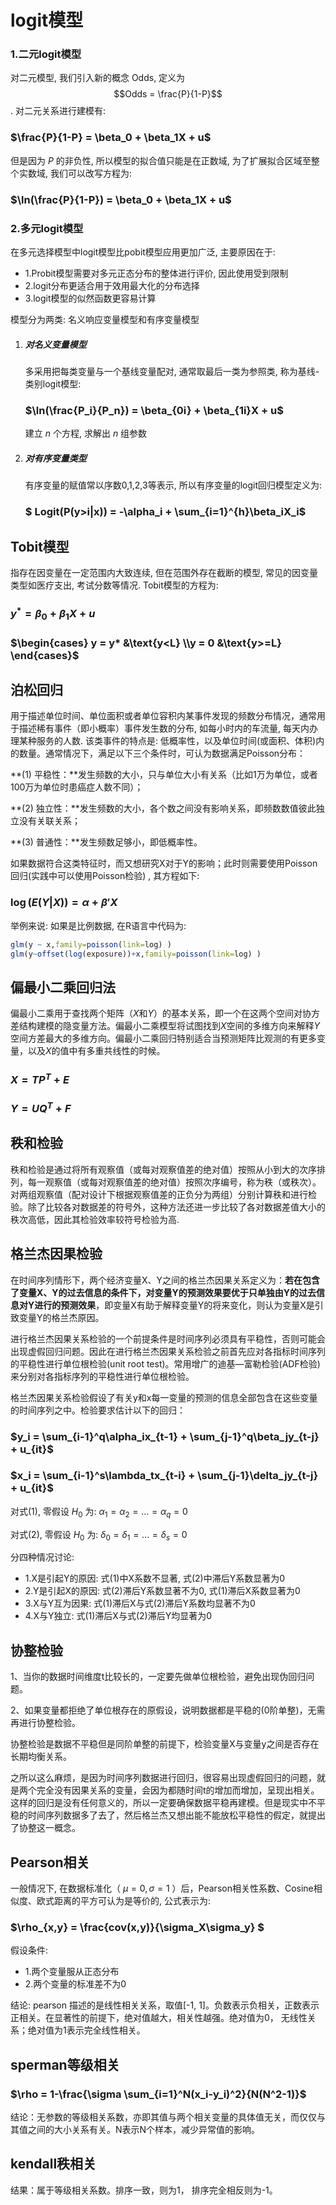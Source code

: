 # logit模型

### 1.二元logit模型

对二元模型, 我们引入新的概念 Odds, 定义为 $$Odds = \frac{P}{1-P}$$ . 对二元关系进行建模有: 

### $\frac{P}{1-P} = \beta_0 + \beta_1X + u$ 

但是因为 $P$ 的非负性, 所以模型的拟合值只能是在正数域, 为了扩展拟合区域至整个实数域, 我们可以改写方程为: 

### $\ln(\frac{P}{1-P}) = \beta_0 + \beta_1X + u$ 

### 2.多元logit模型

在多元选择模型中logit模型比pobit模型应用更加广泛, 主要原因在于:

- 1.Probit模型需要对多元正态分布的整体进行评价, 因此使用受到限制
- 2.logit分布更适合用于效用最大化的分布选择
- 3.logit模型的似然函数更容易计算

模型分为两类: 名义响应变量模型和有序变量模型

1. ##### 对名义变量模型

    多采用把每类变量与一个基线变量配对, 通常取最后一类为参照类, 称为基线-类别logit模型:

    ### $\ln(\frac{P_i}{P_n}) = \beta_{0i} + \beta_{1i}X + u$ 

    建立 $n$ 个方程, 求解出 $n$ 组参数

2. ##### 对有序变量类型

    有序变量的赋值常以序数0,1,2,3等表示, 所以有序变量的logit回归模型定义为: 

    ### $ Logit(P(y>i|x)) =  -\alpha_i + \sum_{i=1}^{h}\beta_iX_i$ 

    

## Tobit模型 

指存在因变量在一定范围内大致连续, 但在范围外存在截断的模型, 常见的因变量类型如医疗支出, 考试分数等情况. Tobit模型的方程为:

### $y^* = \beta_0 + \beta_1X + u$

### $\begin{cases} y = y*    &\text{y<L}  \\y = 0 &\text{y>=L}        \end{cases}$ 



## 泊松回归    

用于描述单位时间、单位面积或者单位容积内某事件发现的频数分布情况，通常用于描述稀有事件（即小概率）事件发生数的分布, 如每小时内的车流量, 每天内办理某种服务的人数. 该类事件的特点是: 低概率性，以及单位时间(或面积、体积)内的数量。通常情况下，满足以下三个条件时，可认为数据满足Poisson分布：

**(1) 平稳性：**发生频数的大小，只与单位大小有关系（比如1万为单位，或者100万为单位时患癌症人数不同）；

**(2) 独立性：**发生频数的大小，各个数之间没有影响关系，即频数数值彼此独立没有关联关系；

**(3) 普通性：**发生频数足够小，即低概率性。

如果数据符合这类特征时，而又想研究X对于Y的影响；此时则需要使用Poisson回归(实践中可以使用Poisson检验) , 其方程如下: 

### $\log(E(Y|X)) = \alpha + \beta'X$

举例来说: 如果是比例数据, 在R语言中代码为:

```R
glm(y ~ x,family=poisson(link=log) )
glm(y~offset(log(exposure))+x,family=poisson(link=log) )
```



## 偏最小二乘回归法

偏最小二乘用于查找两个矩阵（*X*和*Y*）的基本关系，即一个在这两个空间对协方差结构建模的隐变量方法。偏最小二乘模型将试图找到*X*空间的多维方向来解释*Y*空间方差最大的多维方向。偏最小二乘回归特别适合当预测矩阵比观测的有更多变量，以及*X*的值中有多重共线性的时候。

### $X= TP^T + E$

### $Y = UQ^T + F$ 



## 秩和检验

秩和检验是通过将所有观察值（或每对观察值差的绝对值）按照从小到大的次序排列，每一观察值（或每对观察值差的绝对值）按照次序编号，称为秩（或秩次）。对两组观察值（配对设计下根据观察值差的正负分为两组）分别计算秩和进行检验。除了比较各对数据差的符号外，这种方法还进一步比较了各对数据差值大小的秩次高低，因此其检验效率较符号检验为高.



## 格兰杰因果检验 

在时间序列情形下，两个经济变量X、Y之间的格兰杰因果关系定义为：**若在包含了变量X、Y的过去信息的条件下，对变量Y的预测效果要优于只单独由Y的过去信息对Y进行的预测效果**，即变量X有助于解释变量Y的将来变化，则认为变量X是引致变量Y的格兰杰原因。

进行格兰杰因果关系检验的一个前提条件是时间序列必须具有平稳性，否则可能会出现虚假回归问题。因此在进行格兰杰因果关系检验之前首先应对各指标时间序列的平稳性进行单位根检验(unit root test)。常用增广的迪基—富勒检验(ADF检验)来分别对各指标序列的平稳性进行单位根检验。

格兰杰因果关系检验假设了有关y和x每一变量的预测的信息全部包含在这些变量的时间序列之中。检验要求估计以下的回归：

### $y_i = \sum_{i-1}^q\alpha_ix_{t-1} + \sum_{j-1}^q\beta_jy_{t-j} + u_{it}$ 

### $x_i = \sum_{i-1}^s\lambda_tx_{t-i} + \sum_{j-1}\delta_jy_{t-j} + u_{it}$ 

对式(1), 零假设 $H_0$ 为: $\alpha_1 = \alpha_2 = ...=\alpha_q = 0$

对式(2), 零假设 $H_0$ 为: $\delta_0 = \delta_1=...=\delta_s = 0$ 

分四种情况讨论:

- 1.X是引起Y的原因: 式(1)中X系数不显著, 式(2)中滞后Y系数显著为0
- 2.Y是引起X的原因: 式(2)滞后Y系数显著不为0, 式(1)滞后X系数显著为0
- 3.X与Y互为因果: 式(1)滞后X与式(2)滞后Y系数均显著不为0
- 4.X与Y独立: 式(1)滞后X与式(2)滞后Y均显著为0

## 协整检验

1、当你的数据时间维度t比较长的，一定要先做单位根检验，避免出现伪回归问题。

2、如果变量都拒绝了单位根存在的原假设，说明数据都是平稳的(0阶单整)，无需再进行协整检验。

协整检验是数据不平稳但是同阶单整的前提下，检验变量X与变量y之间是否存在长期均衡关系。

之所以这么麻烦，是因为时间序列数据进行回归，很容易出现虚假回归的问题，就是两个完全没有因果关系的变量，会因为都随时间t的增加而增加，呈现出相关。这样的回归是没有任何意义的，所以一定要确保数据平稳再建模。但是现实中不平稳的时间序列数据多了去了，然后格兰杰又想出能不能放松平稳性的假定，就提出了协整这一概念。



## Pearson相关

一般情况下, 在数据标准化（  $\mu = 0, \sigma = 1$ ）后，Pearson相关性系数、Cosine相似度、欧式距离的平方可认为是等价的, 公式表示为: 

### $\rho_{x,y} = \frac{cov(x,y)}{\sigma_X\sigma_y}  $ 

假设条件: 

-  1.两个变量服从正态分布
- 2.两个变量的标准差不为0

结论: pearson 描述的是线性相关关系，取值[-1, 1]。负数表示负相关，正数表示正相关。在显著性的前提下，绝对值越大，相关性越强。绝对值为0， 无线性关系；绝对值为1表示完全线性相关。

## sperman等级相关

### $\rho = 1-\frac{\sigma \sum_{i=1}^N(x_i-y_i)^2}{N(N^2-1)}$ 

结论：无参数的等级相关系数，亦即其值与两个相关变量的具体值无关，而仅仅与其值之间的大小关系有关。N表示N个样本，减少异常值的影响。

## kendall秩相关

结果：属于等级相关系数。排序一致，则为1， 排序完全相反则为-1。



